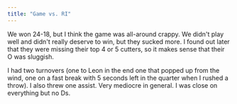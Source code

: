 ```yaml
---
title: "Game vs. RI"
---
```


We won 24-18, but I think the game was all-around crappy. We didn't play well and didn't really deserve to win, but they sucked more. I found out later that they were missing their top 4 or 5 cutters, so it makes sense that their O was sluggish. 

I had two turnovers (one to Leon in the end one that popped up from the wind, one on a fast break with 5 seconds left in the quarter when I rushed a throw). I also threw one assist. Very mediocre in general. I was close on everything but no Ds. 